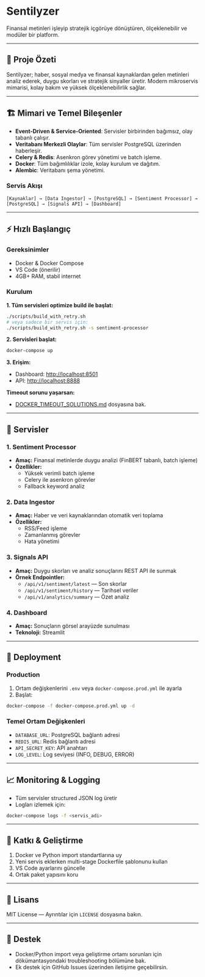 # Sentilyzer

Finansal metinleri işleyip stratejik içgörüye dönüştüren, ölçeklenebilir ve modüler bir platform.

---

## 🚀 Proje Özeti
Sentilyzer; haber, sosyal medya ve finansal kaynaklardan gelen metinleri analiz ederek, duygu skorları ve stratejik sinyaller üretir. Modern mikroservis mimarisi, kolay bakım ve yüksek ölçeklenebilirlik sağlar.

---

## 🏗️ Mimari ve Temel Bileşenler

- **Event-Driven & Service-Oriented**: Servisler birbirinden bağımsız, olay tabanlı çalışır.
- **Veritabanı Merkezli Olaylar**: Tüm servisler PostgreSQL üzerinden haberleşir.
- **Celery & Redis**: Asenkron görev yönetimi ve batch işleme.
- **Docker**: Tüm bağımlılıklar izole, kolay kurulum ve dağıtım.
- **Alembic**: Veritabanı şema yönetimi.

### Servis Akışı
```
[Kaynaklar] → [Data Ingestor] → [PostgreSQL] → [Sentiment Processor] → [PostgreSQL] → [Signals API] → [Dashboard]
```

---

## ⚡️ Hızlı Başlangıç

### Gereksinimler
- Docker & Docker Compose
- VS Code (önerilir)
- 4GB+ RAM, stabil internet

### Kurulum

**1. Tüm servisleri optimize build ile başlat:**
```bash
./scripts/build_with_retry.sh
# veya sadece bir servis için:
./scripts/build_with_retry.sh -s sentiment-processor
```

**2. Servisleri başlat:**
```bash
docker-compose up
```

**3. Erişim:**
- Dashboard: [http://localhost:8501](http://localhost:8501)
- API: [http://localhost:8888](http://localhost:8888)

**Timeout sorunu yaşarsan:**
- [DOCKER_TIMEOUT_SOLUTIONS.md](./DOCKER_TIMEOUT_SOLUTIONS.md) dosyasına bak.

---

## 🧩 Servisler

### 1. Sentiment Processor
- **Amaç:** Finansal metinlerde duygu analizi (FinBERT tabanlı, batch işleme)
- **Özellikler:**
  - Yüksek verimli batch işleme
  - Celery ile asenkron görevler
  - Fallback keyword analiz

### 2. Data Ingestor
- **Amaç:** Haber ve veri kaynaklarından otomatik veri toplama
- **Özellikler:**
  - RSS/Feed işleme
  - Zamanlanmış görevler
  - Hata yönetimi

### 3. Signals API
- **Amaç:** Duygu skorları ve analiz sonuçlarını REST API ile sunmak
- **Örnek Endpointler:**
  - `/api/v1/sentiment/latest` — Son skorlar
  - `/api/v1/sentiment/history` — Tarihsel veriler
  - `/api/v1/analytics/summary` — Özet analiz

### 4. Dashboard
- **Amaç:** Sonuçların görsel arayüzde sunulması
- **Teknoloji:** Streamlit

---

## 🚢 Deployment

### Production
1. Ortam değişkenlerini `.env` veya `docker-compose.prod.yml` ile ayarla
2. Başlat:
```bash
docker-compose -f docker-compose.prod.yml up -d
```

### Temel Ortam Değişkenleri
- `DATABASE_URL`: PostgreSQL bağlantı adresi
- `REDIS_URL`: Redis bağlantı adresi
- `API_SECRET_KEY`: API anahtarı
- `LOG_LEVEL`: Log seviyesi (INFO, DEBUG, ERROR)

---

## 📈 Monitoring & Logging
- Tüm servisler structured JSON log üretir
- Logları izlemek için:
```bash
docker-compose logs -f <servis_adi>
```

---

## 🤝 Katkı & Geliştirme
1. Docker ve Python import standartlarına uy
2. Yeni servis eklerken multi-stage Dockerfile şablonunu kullan
3. VS Code ayarlarını güncelle
4. Ortak paket yapısını koru

---

## 📄 Lisans
MIT License — Ayrıntılar için `LICENSE` dosyasına bakın.

---

## 💬 Destek
- Docker/Python import veya geliştirme ortamı sorunları için dökümantasyondaki troubleshooting bölümüne bak.
- Ek destek için GitHub Issues üzerinden iletişime geçebilirsin.
